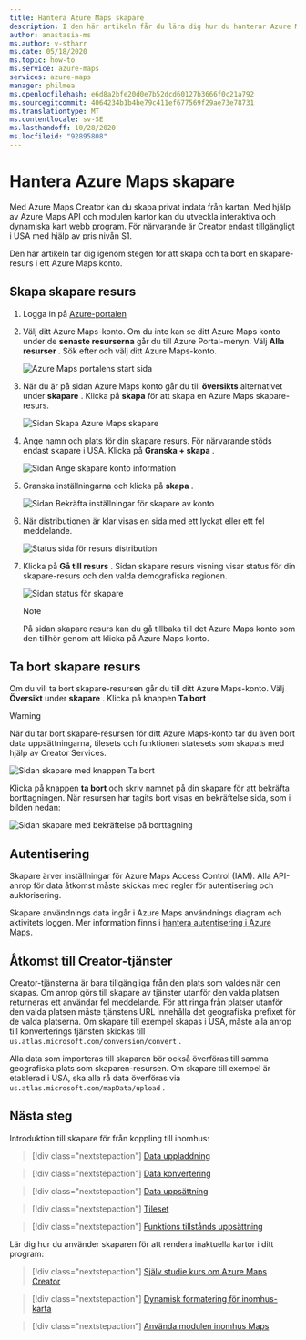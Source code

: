 ```yaml
---
title: Hantera Azure Maps skapare
description: I den här artikeln får du lära dig hur du hanterar Azure Maps Creator.
author: anastasia-ms
ms.author: v-stharr
ms.date: 05/18/2020
ms.topic: how-to
ms.service: azure-maps
services: azure-maps
manager: philmea
ms.openlocfilehash: e6d8a2bfe20d0e7b52dcd60127b3666f0c21a792
ms.sourcegitcommit: 4064234b1b4be79c411ef677569f29ae73e78731
ms.translationtype: MT
ms.contentlocale: sv-SE
ms.lasthandoff: 10/28/2020
ms.locfileid: "92895808"
---
```

# <a name="manage-azure-maps-creator"></a>Hantera Azure Maps skapare

Med Azure Maps Creator kan du skapa privat indata från kartan. Med hjälp av Azure Maps API och modulen kartor kan du utveckla interaktiva och dynamiska kart webb program. För närvarande är Creator endast tillgängligt i USA med hjälp av pris nivån S1.

Den här artikeln tar dig igenom stegen för att skapa och ta bort en skapare-resurs i ett Azure Maps konto.

## <a name="create-creator-resource"></a>Skapa skapare resurs

1. Logga in på [Azure-portalen](https://portal.azure.com)

2. Välj ditt Azure Maps-konto. Om du inte kan se ditt Azure Maps konto under de **senaste resurserna** går du till Azure Portal-menyn. Välj **Alla resurser** . Sök efter och välj ditt Azure Maps-konto.

    ![Azure Maps portalens start sida](./media/how-to-manage-creator/select-maps-account.png)

3. När du är på sidan Azure Maps konto går du till **översikts** alternativet under **skapare** . Klicka på  **skapa**  för att skapa en Azure Maps skapare-resurs.

    ![Sidan Skapa Azure Maps skapare](./media/how-to-manage-creator/creator-blade-settings.png)

4. Ange namn och plats för din skapare resurs. För närvarande stöds endast skapare i USA. Klicka på **Granska + skapa** .

   ![Sidan Ange skapare konto information](./media/how-to-manage-creator/creator-creation-dialog.png)

5. Granska inställningarna och klicka på **skapa** .

    ![Sidan Bekräfta inställningar för skapare av konto](./media/how-to-manage-creator/creator-create-dialog.png)

6. När distributionen är klar visas en sida med ett lyckat eller ett fel meddelande.

   ![Status sida för resurs distribution](./media/how-to-manage-creator/creator-resource-created.png)

7. Klicka på **Gå till resurs** . Sidan skapare resurs visning visar status för din skapare-resurs och den valda demografiska regionen.

    ![Sidan status för skapare](./media/how-to-manage-creator/creator-resource-view.png)

   >[!NOTE]
   >På sidan skapare resurs kan du gå tillbaka till det Azure Maps konto som den tillhör genom att klicka på Azure Maps konto.

## <a name="delete-creator-resource"></a>Ta bort skapare resurs

Om du vill ta bort skapare-resursen går du till ditt Azure Maps-konto. Välj **Översikt** under **skapare** . Klicka på knappen **Ta bort** .

>[!WARNING]
>När du tar bort skapare-resursen för ditt Azure Maps-konto tar du även bort data uppsättningarna, tilesets och funktionen statesets som skapats med hjälp av Creator Services.

![Sidan skapare med knappen Ta bort](./media/how-to-manage-creator/creator-delete.png)

Klicka på knappen **ta bort** och skriv namnet på din skapare för att bekräfta borttagningen. När resursen har tagits bort visas en bekräftelse sida, som i bilden nedan:

![Sidan skapare med bekräftelse på borttagning](./media/how-to-manage-creator/creator-confirmdelete.png)

## <a name="authentication"></a>Autentisering

Skapare ärver inställningar för Azure Maps Access Control (IAM). Alla API-anrop för data åtkomst måste skickas med regler för autentisering och auktorisering.

Skapare användnings data ingår i Azure Maps användnings diagram och aktivitets loggen.  Mer information finns i [hantera autentisering i Azure Maps](./how-to-manage-authentication.md).

## <a name="access-to-creator-services"></a>Åtkomst till Creator-tjänster

Creator-tjänsterna är bara tillgängliga från den plats som valdes när den skapas. Om anrop görs till skapare av tjänster utanför den valda platsen returneras ett användar fel meddelande. För att ringa från platser utanför den valda platsen måste tjänstens URL innehålla det geografiska prefixet för de valda platserna. Om skapare till exempel skapas i USA, måste alla anrop till konverterings tjänsten skickas till `us.atlas.microsoft.com/conversion/convert` .

Alla data som importeras till skaparen bör också överföras till samma geografiska plats som skaparen-resursen. Om skapare till exempel är etablerad i USA, ska alla rå data överföras via `us.atlas.microsoft.com/mapData/upload` .

## <a name="next-steps"></a>Nästa steg

Introduktion till skapare för från koppling till inomhus:

> [!div class="nextstepaction"]
> [Data uppladdning](creator-indoor-maps.md#upload-a-drawing-package)

> [!div class="nextstepaction"]
> [Data konvertering](creator-indoor-maps.md#convert-a-drawing-package)

> [!div class="nextstepaction"]
> [Data uppsättning](creator-indoor-maps.md#datasets)

> [!div class="nextstepaction"]
> [Tileset](creator-indoor-maps.md#tilesets)

> [!div class="nextstepaction"]
> [Funktions tillstånds uppsättning](creator-indoor-maps.md#feature-statesets)

Lär dig hur du använder skaparen för att rendera inaktuella kartor i ditt program:

> [!div class="nextstepaction"]
> [Själv studie kurs om Azure Maps Creator](tutorial-creator-indoor-maps.md)

> [!div class="nextstepaction"]
> [Dynamisk formatering för inomhus-karta](indoor-map-dynamic-styling.md)

> [!div class="nextstepaction"]
> [Använda modulen inomhus Maps](how-to-use-indoor-module.md)